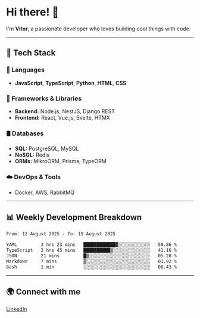 
# Hi there! 👋

I'm **Vitor**, a passionate developer who loves building cool things with code.

---
## 🔧 Tech Stack

### 📌 Languages
- **JavaScript**, **TypeScript**, **Python**, **HTML**, **CSS**

### 🚀 Frameworks & Libraries
- **Backend:** Node.js, NestJS, Django REST
- **Frontend:** React, Vue.js, Svelte, HTMX

### 🛢️ Databases
- **SQL:** PostgreSQL, MySQL
- **NoSQL:** Redis
- **ORMs:** MikroORM, Prisma, TypeORM

### ☁️ DevOps & Tools
- Docker, AWS, RabbitMQ

---
## 📊 Weekly Development Breakdown

<!--START_SECTION:waka-->

```txt
From: 12 August 2025 - To: 19 August 2025

YAML         3 hrs 23 mins   ████████████▓░░░░░░░░░░░░   50.86 %
TypeScript   2 hrs 45 mins   ██████████▒░░░░░░░░░░░░░░   41.16 %
JSON         21 mins         █▒░░░░░░░░░░░░░░░░░░░░░░░   05.28 %
Markdown     7 mins          ▒░░░░░░░░░░░░░░░░░░░░░░░░   01.92 %
Bash         1 min           ░░░░░░░░░░░░░░░░░░░░░░░░░   00.43 %
```

<!--END_SECTION:waka-->

---
## 🌍 Connect with me
[LinkedIn](https://www.linkedin.com/in/vitorlc)

